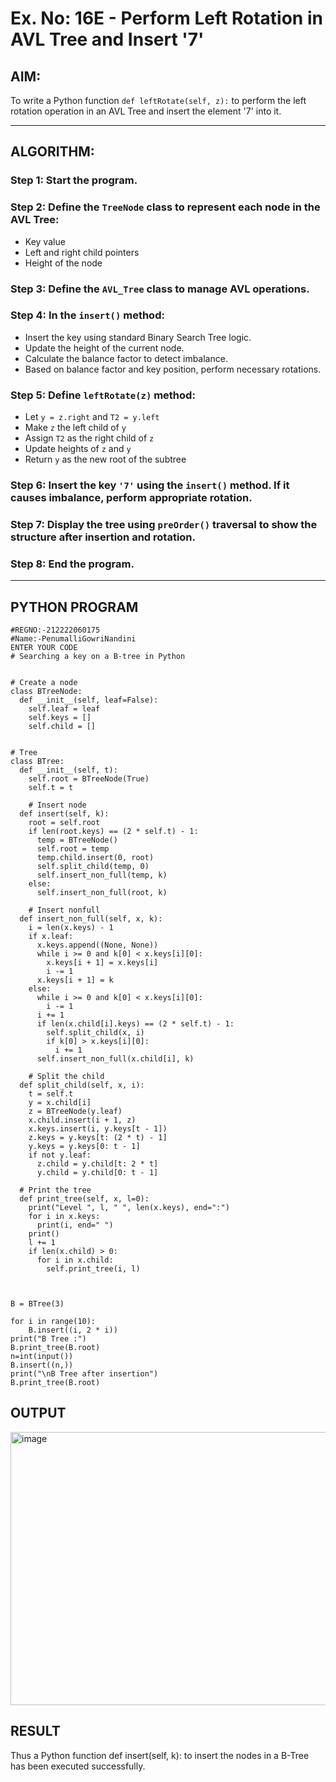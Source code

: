 # Ex. No: 16E - Perform Left Rotation in AVL Tree and Insert '7'

## AIM:
To write a Python function `def leftRotate(self, z):` to perform the left rotation operation in an AVL Tree and insert the element '7' into it.

---

## ALGORITHM:

### Step 1: Start the program.

### Step 2: Define the `TreeNode` class to represent each node in the AVL Tree:
- Key value
- Left and right child pointers
- Height of the node

### Step 3: Define the `AVL_Tree` class to manage AVL operations.

### Step 4: In the `insert()` method:
- Insert the key using standard Binary Search Tree logic.
- Update the height of the current node.
- Calculate the balance factor to detect imbalance.
- Based on balance factor and key position, perform necessary rotations.

### Step 5: Define `leftRotate(z)` method:
- Let `y = z.right` and `T2 = y.left`
- Make `z` the left child of `y`
- Assign `T2` as the right child of `z`
- Update heights of `z` and `y`
- Return `y` as the new root of the subtree

### Step 6: Insert the key `'7'` using the `insert()` method. If it causes imbalance, perform appropriate rotation.

### Step 7: Display the tree using `preOrder()` traversal to show the structure after insertion and rotation.

### Step 8: End the program.

---

## PYTHON PROGRAM

```
#REGNO:-212222060175
#Name:-PenumalliGowriNandini
ENTER YOUR CODE
# Searching a key on a B-tree in Python


# Create a node
class BTreeNode:
  def __init__(self, leaf=False):
    self.leaf = leaf
    self.keys = []
    self.child = []


# Tree
class BTree:
  def __init__(self, t):
    self.root = BTreeNode(True)
    self.t = t

    # Insert node
  def insert(self, k):
    root = self.root
    if len(root.keys) == (2 * self.t) - 1:
      temp = BTreeNode()
      self.root = temp
      temp.child.insert(0, root)
      self.split_child(temp, 0)
      self.insert_non_full(temp, k)
    else:
      self.insert_non_full(root, k)

    # Insert nonfull
  def insert_non_full(self, x, k):
    i = len(x.keys) - 1
    if x.leaf:
      x.keys.append((None, None))
      while i >= 0 and k[0] < x.keys[i][0]:
        x.keys[i + 1] = x.keys[i]
        i -= 1
      x.keys[i + 1] = k
    else:
      while i >= 0 and k[0] < x.keys[i][0]:
        i -= 1
      i += 1
      if len(x.child[i].keys) == (2 * self.t) - 1:
        self.split_child(x, i)
        if k[0] > x.keys[i][0]:
          i += 1
      self.insert_non_full(x.child[i], k)

    # Split the child
  def split_child(self, x, i):
    t = self.t
    y = x.child[i]
    z = BTreeNode(y.leaf)
    x.child.insert(i + 1, z)
    x.keys.insert(i, y.keys[t - 1])
    z.keys = y.keys[t: (2 * t) - 1]
    y.keys = y.keys[0: t - 1]
    if not y.leaf:
      z.child = y.child[t: 2 * t]
      y.child = y.child[0: t - 1]

  # Print the tree
  def print_tree(self, x, l=0):
    print("Level ", l, " ", len(x.keys), end=":")
    for i in x.keys:
      print(i, end=" ")
    print()
    l += 1
    if len(x.child) > 0:
      for i in x.child:
        self.print_tree(i, l)

  

B = BTree(3)

for i in range(10):
    B.insert((i, 2 * i))
print("B Tree :")
B.print_tree(B.root)
n=int(input())
B.insert((n,))
print("\nB Tree after insertion")
B.print_tree(B.root)
```

## OUTPUT
<img width="1307" height="437" alt="image" src="https://github.com/user-attachments/assets/fccd0b81-933a-46fd-bcc2-01d9b0a309c2" />


## RESULT
Thus a Python function def insert(self, k): to insert the nodes in a B-Tree has been executed successfully.



